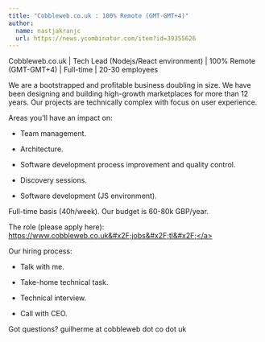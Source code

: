 ```yaml
---
title: "Cobbleweb.co.uk : 100% Remote (GMT-GMT+4)"
author:
  name: nastjakranjc
  url: https://news.ycombinator.com/item?id=39355626
---
```

Cobbleweb.co.uk | Tech Lead (Nodejs&#x2F;React environment) | 100% Remote (GMT-GMT+4) | Full-time | 20-30 employees

We are a bootstrapped and profitable business doubling in size. We have been designing and building high-growth marketplaces for more than 12 years. Our projects are technically complex with focus on user experience.

Areas you&#x27;ll have an impact on:

- Team management.

- Architecture.

- Software development process improvement and quality control.

- Discovery sessions.

- Software development (JS environment).

Full-time basis (40h&#x2F;week).
Our budget is 60-80k GBP&#x2F;year.

The role (please apply here): <a href="https:&#x2F;&#x2F;www.cobbleweb.co.uk&#x2F;jobs&#x2F;tl&#x2F;" rel="nofollow">https:&#x2F;&#x2F;www.cobbleweb.co.uk&#x2F;jobs&#x2F;tl&#x2F;</a>

Our hiring process:

- Talk with me.

- Take-home technical task.

- Technical interview.

- Call with CEO.

Got questions? guilherme at cobbleweb dot co dot uk
